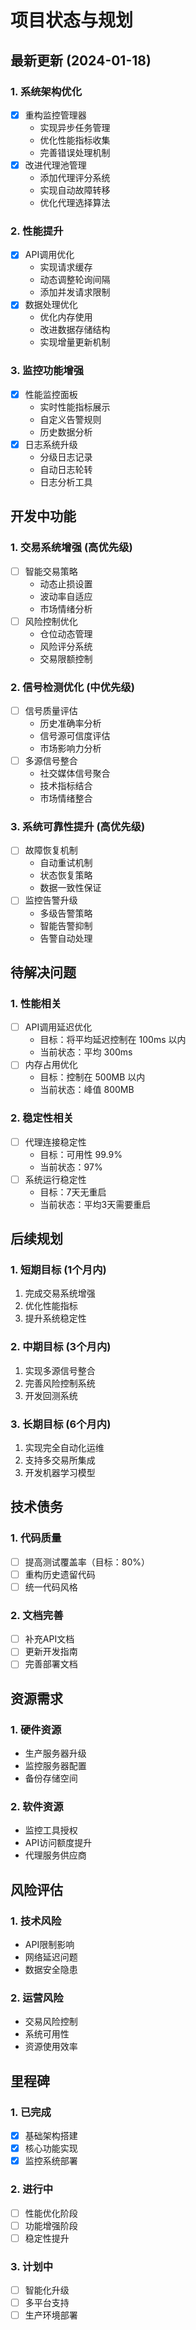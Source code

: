 # 项目状态与规划

## 最新更新 (2024-01-18)

### 1. 系统架构优化
- [x] 重构监控管理器
  - 实现异步任务管理
  - 优化性能指标收集
  - 完善错误处理机制
- [x] 改进代理池管理
  - 添加代理评分系统
  - 实现自动故障转移
  - 优化代理选择算法

### 2. 性能提升
- [x] API调用优化
  - 实现请求缓存
  - 动态调整轮询间隔
  - 添加并发请求限制
- [x] 数据处理优化
  - 优化内存使用
  - 改进数据存储结构
  - 实现增量更新机制

### 3. 监控功能增强
- [x] 性能监控面板
  - 实时性能指标展示
  - 自定义告警规则
  - 历史数据分析
- [x] 日志系统升级
  - 分级日志记录
  - 自动日志轮转
  - 日志分析工具

## 开发中功能

### 1. 交易系统增强 (高优先级)
- [ ] 智能交易策略
  - 动态止损设置
  - 波动率自适应
  - 市场情绪分析
- [ ] 风险控制优化
  - 仓位动态管理
  - 风险评分系统
  - 交易限额控制

### 2. 信号检测优化 (中优先级)
- [ ] 信号质量评估
  - 历史准确率分析
  - 信号源可信度评估
  - 市场影响力分析
- [ ] 多源信号整合
  - 社交媒体信号聚合
  - 技术指标结合
  - 市场情绪整合

### 3. 系统可靠性提升 (高优先级)
- [ ] 故障恢复机制
  - 自动重试机制
  - 状态恢复策略
  - 数据一致性保证
- [ ] 监控告警升级
  - 多级告警策略
  - 智能告警抑制
  - 告警自动处理

## 待解决问题

### 1. 性能相关
- [ ] API调用延迟优化
  - 目标：将平均延迟控制在 100ms 以内
  - 当前状态：平均 300ms
- [ ] 内存占用优化
  - 目标：控制在 500MB 以内
  - 当前状态：峰值 800MB

### 2. 稳定性相关
- [ ] 代理连接稳定性
  - 目标：可用性 99.9%
  - 当前状态：97%
- [ ] 系统运行稳定性
  - 目标：7天无重启
  - 当前状态：平均3天需要重启

## 后续规划

### 1. 短期目标 (1个月内)
1. 完成交易系统增强
2. 优化性能指标
3. 提升系统稳定性

### 2. 中期目标 (3个月内)
1. 实现多源信号整合
2. 完善风险控制系统
3. 开发回测系统

### 3. 长期目标 (6个月内)
1. 实现完全自动化运维
2. 支持多交易所集成
3. 开发机器学习模型

## 技术债务

### 1. 代码质量
- [ ] 提高测试覆盖率（目标：80%）
- [ ] 重构历史遗留代码
- [ ] 统一代码风格

### 2. 文档完善
- [ ] 补充API文档
- [ ] 更新开发指南
- [ ] 完善部署文档

## 资源需求

### 1. 硬件资源
- 生产服务器升级
- 监控服务器配置
- 备份存储空间

### 2. 软件资源
- 监控工具授权
- API访问额度提升
- 代理服务供应商

## 风险评估

### 1. 技术风险
- API限制影响
- 网络延迟问题
- 数据安全隐患

### 2. 运营风险
- 交易风险控制
- 系统可用性
- 资源使用效率

## 里程碑

### 1. 已完成
- [x] 基础架构搭建
- [x] 核心功能实现
- [x] 监控系统部署

### 2. 进行中
- [ ] 性能优化阶段
- [ ] 功能增强阶段
- [ ] 稳定性提升

### 3. 计划中
- [ ] 智能化升级
- [ ] 多平台支持
- [ ] 生产环境部署 